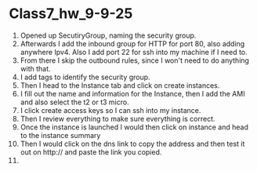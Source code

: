 # Class7_hw_9-9-25
1. Opened up SecutiryGroup, naming the security group.
2. Afterwards I add the inbound group for HTTP for port 80, also adding anywhere Ipv4. Also I add port 22 for ssh into my machine if I need to.
3. From there I skip the outbound rules, since I won't need to do anything with that.
4. I add tags to identify the security group.
5. Then I head to the Instance tab and click on create instances.
6. I fill out the name and information for the Instance, then I add the AMI and also select the t2 or t3 micro.
7. I click create access keys so I can ssh into my instance.
8. Then I review everything to make sure everything is correct.
9. Once the instance is launched I would then click on instance and head to the instance summary
10. Then I would click on the dns link to copy the address and then test it out on http:// and paste the link you copied.
11. 
